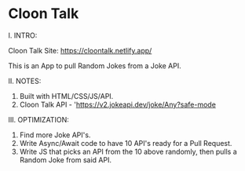 # Cloon Talk

I. INTRO:

Cloon Talk Site: https://cloontalk.netlify.app/

This is an App to pull Random Jokes from a Joke API.

II. NOTES:

  1. Built with HTML/CSS/JS/API.
  2. Cloon Talk API - 'https://v2.jokeapi.dev/joke/Any?safe-mode

III. OPTIMIZATION:

  1. Find more Joke API's.
  2. Write Async/Await code to have 10 API's ready for a Pull Request.
  3. Write JS that picks an API from the 10 above randomly, then pulls a Random Joke from said API.
